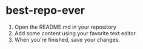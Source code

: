 # best-repo-ever
1. Open the README.md in your repository 
2. Add some content using your favorite text editor. 
3. When you're finished, save your changes. 